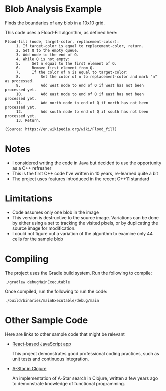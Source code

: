 Blob Analysis Example
==

Finds the boundaries of any blob in a 10x10 grid.

This code uses a Flood-Fill algorithm, as defined here:

	Flood-fill (node, target-color, replacement-color):
		 1. If target-color is equal to replacement-color, return.
		 2. Set Q to the empty queue.
		 3. Add node to the end of Q.
		 4. While Q is not empty:
		 5.     Set n equal to the first element of Q.
		 6.     Remove first element from Q.
		 7.     If the color of n is equal to target-color:
		 8.         Set the color of n to replacement-color and mark "n" as processed.
		 9.         Add west node to end of Q if west has not been processed yet.
		 10.        Add east node to end of Q if east has not been processed yet.
		 11.        Add north node to end of Q if north has not been processed yet.
		 12.        Add south node to end of Q if south has not been processed yet.
		 13. Return.
		 
	(Source: https://en.wikipedia.org/wiki/Flood_fill)

Notes
==

*  I considered writing the code in Java but decided to use the opportunity as a C++ refresher
*  This is the first C++ code I've written in 10 years, re-learned quite a bit
*  The project uses features introduced in the recent C++11 standard

Limitations
== 

*  Code assumes only one blob in the image
*  This version is destructive to the source image. Variations can be done by either using a set to tracking the visited pixels, or by duplicating the source image for modification.
*  I could not figure out a variation of the algorithm to examine only 44 cells for the sample blob

Compiling
==

The project uses the Gradle build system. Run the following to compile:

    ./gradlew debugMainExecutable
    
Once compiled, run the following to run the code:

    ./build/binaries/mainExecutable/debug/main

Other Sample Code
==

Here are links to other sample code that might be relevant

*   [React-based JavaScript app](https://github.com/jbcpollak/react-depression-screener)

    This project demonstrates good professional coding practices, such as unit tests and continuous integration.  

*   [A-Star in Clojure](https://github.com/jbcpollak/AStar-Clojure)

    An implementation of A-Star search in Clojure, written a few years ago to demonstrate knowledge of functional programming.